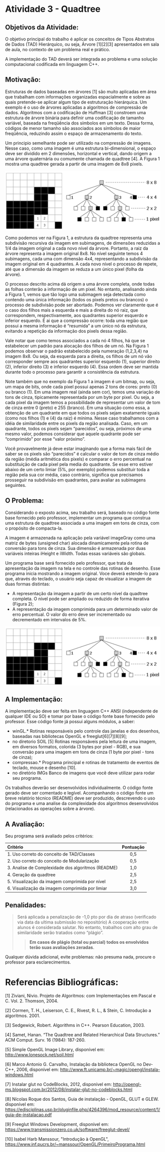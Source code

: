 # Atividade 3 - Quadtree

## Objetivos da Atividade:
	
O objetivo principal do trabalho é aplicar os conceitos de Tipos Abstratos de Dados (TAD) Hierárquico, ou seja, Árvore [1][2][3] apresentados em sala de aula, no contexto de um problema real e prático.

A implementação do TAD deverá ser integrada ao problema e uma solução computacional codificada em linguagem C++.

## Motivação:

Estruturas de dados baseadas em árvores [1] são muito aplicadas em área que trabalham com informações organizadas espacialmente e sobre as quais pretende-se aplicar algum tipo de  estruturação hierárquica. Um exemplo é o uso de árvores aplicadas a algoritmos de compressão de dados. Algoritmos com a codificação de Huffman [3] constroem uma estrutura de árvore binária para definir uma codificação de tamanho variável, baseada na freqüência dos símbolos em um texto. Dessa forma, códigos de menor tamanho são associados aos símbolos de maior freqüência, reduzindo assim o espaço de armazenamento do texto.

Um principio semelhante pode ser utilizado na compressão de imagens. Nesse caso, como uma imagem é uma estrutura bi-dimensional, o espaço deve ser dividido em 2 dimensões, horizontal e vertical, dando origem a uma árvore quaternária ou comumente chamada de quadtree [4]. A Figura 1 mostra uma quadtree gerada a partir de uma imagem de 8x8 pixels.
  
![Figura 1 - Imagem e quadtree: à esquerda uma imagem de 8x8 pixels e à direita sua representação em uma estrutura de quadtree.](images/Quadtree.png) 
  
Como podemos ver na Figura 1, a estrutura da quadtree representa uma subdivisão recursiva da imagem em subimagens, de dimensões reduzidas a 1/4 da imagem original a cada novo nível da árvore. Portanto, a raiz da árvore representa a imagem original 8x8. No nível seguinte temos 4 subimagens, cada uma com dimensão 4x4, representando a subdivisão da imagem original em 4 quadrantes. A cada novo nível o processo de repete, até que a dimensão da imagem se reduza a um único pixel (folha da árvore).

O processo descrito acima dá origem a uma árvore completa, onde todas as folhas conterão a informação de um pixel. No entanto, analisando ainda a Figura 1, vemos que tão logo uma subimagem seja detectada como contendo uma única informação (todos os pixels pretos ou brancos) o processo de subdivisão pode ser abortado. Podemos ver claramente que é o caso dos filhos mais a esquerda e mais a direita do nó raiz, que correspondem, respectivamente, aos quadrantes superior esquerdo e inferior esquerdo. É ai que a compressão ocorre: toda uma região que possui a mesma informação é “resumida” a um único nó da estrutura, evitando a repetição da informação dos pixels dessa região.

Vale notar que como temos associados a cada nó 4 filhos, há que se estabelecer um padrão para alocação dos filhos de um nó. Na Figura 1 podemos observar o padrão estabelecido pela numeração (1,2,3,4) na imagem 8x8. Ou seja, da esquerda para a direita, os filhos de um nó vão corresponder sempre aos quadrantes superior esquerdo (1), superior direito (2), inferior direito (3) e inferior esquerdo (4). Essa ordem deve ser mantida durante todo o processo para garantir a consistência da estrutura. 

Note também que no exemplo da Figura 1 a imagem é um bitmap, ou seja, um mapa de bits, onde cada pixel possui apenas 2 tons de cores: preto (0) ou branco (1). Em uma imagem real (ainda sem cor), temos uma variação de tons de cinza, tipicamente representada por um byte por pixel. Ou seja, a cada pixel da imagem temos a possibilidade de representar um valor de tom de cinza entre 0 (preto) e 255 (branco). Em uma situação como essa, a obtenção de um  quadrante em que todos os pixels sejam exatamente iguais (como nos filhos (1) e (4) da raiz) é mínima. Nesse caso trabalhamos com a idéia de similaridade entre os pixels da região analisada. Caso, em um quadrante, todos os pixels sejam “parecidos”, ou seja, próximos de uma mesmo valor, podemos considerar que aquele  quadrante pode ser “comprimido” por esse “valor próximo”. 

Você provavelmente já deve estar imaginando que a forma mais fácil de saber se os pixels são “parecidos” é calcular o valor de tom de cinza médio da região (média aritmética dos pixels) e comparar o erro percentual na substituição de cada pixel pela media do quadrante. Se esse erro estiver abaixo de um certo limiar (5%, por exemplo) podemos substituir toda a região pela sua cor média, caso contrário, significa que precisamos prosseguir na subdivisão em quadrantes, para avaliar as subimagens seguintes. 

## O Problema:

Considerando o exposto acima, seu trabalho será, baseado no código fonte base fornecido pelo professor, implementar um programa que construa uma estrutura de quadtree associada a uma imagem em tons de cinza, com o propósito de compacta-la. 

A imagem é armazenada na aplicação pela variável imageGray como uma matriz de bytes (unsigned char) alocada dinamicamente pela rotina de conversão para tons de cinza. Sua dimensão é armazenada por duas variáveis inteiras iHeight e iWidth. Todas essas variáveis são globais. 
	
Um programa base será fornecido pelo professor, que trata da apresentação da imagem na tela e no controle das rotinas de desenho. Esse programa inicia mostrando a imagem original. Voce deverá estende-lo para que, através do teclado, o usuário seja capaz de visualizar a imagem de duas formas distintas:

- A representação da imagem a partir de um certo nível da quadtree completa. O nível pode ser ampliado ou reduzido de forma iterativa (Figura 2);
- A representação da imagem comprimida para um determinado valor de erro percentual. O valor do erro deve ser incrementado ou decrementado em intervalos de 5%.

![Figura 2 - Imagem de níveis distintos da quadtree completa.](images/Quadtree.png) 

## A Implementação:

A implementação deve ser feita em linguagem C++ ANSI (independente de qualquer IDE ou SO) e tomar por base o código fonte base fornecido pelo professor. Esse código fonte já possui alguns módulos, a saber:

- winGL.* 
Rotinas responsáveis pelo controle das janelas e dos desenhos, baseadas nas bibliotecas OpenGL e freeglut[6][7][8][9];
- no diretorio SOIL [5] 
Rotinas responsáveis pela leitura de uma imagem, em diversos formatos, colorida (3 bytes por pixel - RGB), e sua conversão para uma imagem em tons de cinza (1 byte por pixel - tons de cinza); 
- compressao.*
Programa principal e rotinas de tratamento de eventos de teclado, mouse e desenho [10].
- no diretório IMGs
Banco de imagens que você deve utilizar para rodar seu programa.

Os trabalhos deverão ser desenvolvidos individualmente. O código fonte gerado deve ser comentado e legível. Acompanhando o código fonte um breve relatório técnico (README) deve ser produzido, descrevendo o uso do programa e uma analise da complexidade dos algoritmos desenvolvidos (relacionados as operações sobre a árvore).

## A Avaliação:

Seu programa será avaliado pelos critérios:

| Critério | Pontuação |
| :--- | :---: |
| 1. Uso correto do conceito de TAD/Classes | 0,5 |
| 2. Uso correto do conceito de Modularização | 0,5 | 
| 3. Analise de Complexidade dos algoritmos (README) | 1,0 |
| 4. Geração da quadtree | 2,5 |
| 5. Visualização da imagem comprimida por nível | 2,5 |
| 6. Visualização da imagem comprimida por limiar | 3,0 |

## Penalidades:              

> Será aplicada a penalização de -1,0 pto por dia de atraso (verificado via data da ultima submissão no repositório)
> A cooperação entre alunos é considerada salutar. No entanto, trabalhos com alto grau de similaridade serão tratados como “plágio”.
>> **Em casos de plágio (total ou parcial) todos os envolvidos terão suas avaliações zeradas**. 

Qualquer dúvida adicional, evite problemas: não presuma nada, procure o professor para esclarecimentos.

# Referencias Bibliográficas:

[1]	Ziviani, Nivio. Projeto de Algoritmos: com Implementações em Pascal e C. Vol. 2. Thomson, 2004.

[2]	Cormen, T. H., Leiserson, C. E., Rivest, R. L., & Stein, C. Introdução a algoritmos. 2001.

[3]	Sedgewick, Robert. Algorithms in C++. Pearson Education, 2003.

[4]	Samet, Hanan. “The Quadtree and Related Hierarchical Data Structures.” ACM Comput. Surv. 16 (1984): 187-260.

[5]	Simple OpenGL Image Library, disponível em: http://www.lonesock.net/soil.html 

[6]	Marco Antonio G. Carvalho, Instalação da biblioteca OpenGL no Dev-C++, 2006, disponível em: http://www.ft.unicamp.br/~magic/opengl/instala-windows.html 

[7]	Instalar glut no CodeBlocks, 2012, disponível em: http://opengl-ms.blogspot.com.br/2012/08/instalar-glut-no-codeblocks.html 

[8]	Nícolas Roque dos Santos, Guia de instalação - OpenGL, GLUT e GLEW. disponível em: https://edisciplinas.usp.br/pluginfile.php/4264396/mod_resource/content/1/guia-de-instalacao.pdf

[9] 	Freeglut Windows Development, disponível em: https://www.transmissionzero.co.uk/software/freeglut-devel/

[10] 	Isabel Harb Manssour, "Introdução à OpenGL", https://www.inf.pucrs.br/~manssour/OpenGL/PrimeiroPrograma.html

